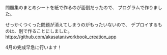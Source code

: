 
問題集のまとめシートを紙で作るのが面倒だったので、
プログラムで作りました。

せっかくつくった問題が消えてしまうのがもったいないので、
デプロイするものは、別で作ることにしました。
https://github.com/akasatan/workbook_creation_app

4月の完成早急に行います！